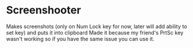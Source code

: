 # Screenshooter
Makes screenshots (only on Num Lock key for now, later will add ability to set key) and puts it into clipboard
Made it because my friend's PrtSc key wasn't working so if you have the same issue you can use it.
